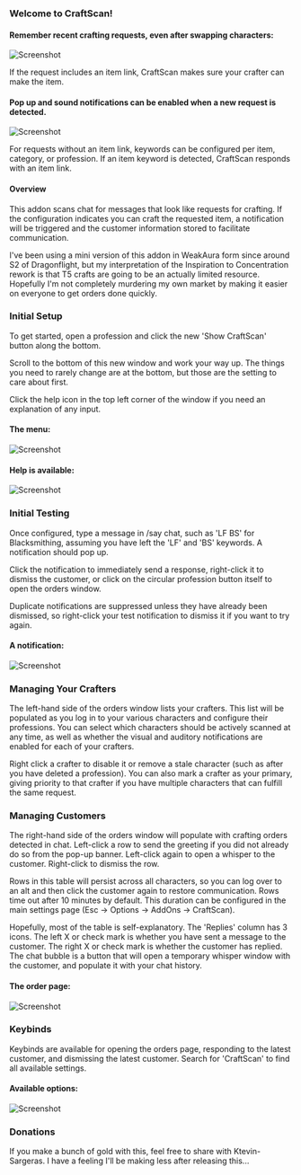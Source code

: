 ### Welcome to CraftScan!

#### Remember recent crafting requests, even after swapping characters:
![Screenshot](https://media.forgecdn.net/attachments/938/204/chathistoryitemlinkmatch.png)

If the request includes an item link, CraftScan makes sure your crafter can make the item.

#### Pop up and sound notifications can be enabled when a new request is detected. 
![Screenshot](Media/README/BannerRequestTooltip.png)

For requests without an item link, keywords can be configured per item, category, or profession. If an item keyword is detected, CraftScan responds with an item link.

#### Overview

This addon scans chat for messages that look like requests for crafting. If the configuration indicates you can craft the requested item, a notification will be triggered and the customer information stored to facilitate communication.

I've been using a mini version of this addon in WeakAura form since around S2 of Dragonflight, but my interpretation of the Inspiration to Concentration rework is that T5 crafts are going to be an actually limited resource. Hopefully I'm not completely murdering my own market by making it easier on everyone to get orders done quickly.

### Initial Setup

To get started, open a profession and click the new 'Show CraftScan' button along the bottom.

Scroll to the bottom of this new window and work your way up. The things you need to rarely change are at the bottom, but those are the setting to care about first.

Click the help icon in the top left corner of the window if you need an explanation of any input.

#### The menu:
![Screenshot](Media/README/RecipePage.JPG)

#### Help is available:
![Screenshot](Media/README/Help.JPG)

### Initial Testing

Once configured, type a message in /say chat, such as 'LF BS' for Blacksmithing, assuming you have left the 'LF' and 'BS' keywords. A notification should pop up.

Click the notification to immediately send a response, right-click it to dismiss the customer, or click on the circular profession button itself to open the orders window.

Duplicate notifications are suppressed unless they have already been dismissed, so right-click your test notification to dismiss it if you want to try again.

#### A notification:
![Screenshot](Media/README/NotificationBanner.JPG)

### Managing Your Crafters

The left-hand side of the orders window lists your crafters. This list will be populated as you log in to your various characters and configure their professions. You can select which characters should be actively scanned at any time, as well as whether the visual and auditory notifications are enabled for each of your crafters.

Right click a crafter to disable it or remove a stale character (such as after you have deleted a profession). You can also mark a crafter as your primary, giving priority to that crafter if you have multiple characters that can fulfill the same request.

### Managing Customers

The right-hand side of the orders window will populate with crafting orders detected in chat. Left-click a row to send the greeting if you did not already do so from the pop-up banner. Left-click again to open a whisper to the customer. Right-click to dismiss the row.

Rows in this table will persist across all characters, so you can log over to an alt and then click the customer again to restore communication. Rows time out after 10 minutes by default. This duration can be configured in the main settings page (Esc -> Options -> AddOns -> CraftScan).

Hopefully, most of the table is self-explanatory. The 'Replies' column has 3 icons. The left X or check mark is whether you have sent a message to the customer. The right X or check mark is whether the customer has replied. The chat bubble is a button that will open a temporary whisper window with the customer, and populate it with your chat history.

#### The order page:
![Screenshot](Media/README/OrderPage.JPG)

### Keybinds

Keybinds are available for opening the orders page, responding to the latest customer, and dismissing the latest customer. Search for 'CraftScan' to find all available settings.

#### Available options:
![Screenshot](Media/README/Options.JPG)

### Donations

If you make a bunch of gold with this, feel free to share with Ktevin-Sargeras. I have a feeling I'll be making less after releasing this...